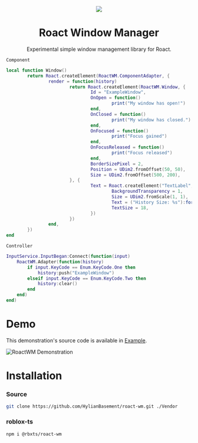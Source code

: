 <div align="center">
	<img src="https://i.imgur.com/ngBo28Q.png"></img>
        <h1>Roact Window Manager</h1>
        Experimental simple window management library for Roact.
</div>

`Component`
```lua
local function Window()
        return Roact.createElement(RoactWM.ComponentAdapter, {
                render = function(history)
                        return Roact.createElement(RoactWM.Window, {
                                Id = "ExampleWindow",
                                OnOpen = function()
                                        print("My window has open!")
                                end,
                                OnClosed = function()
                                        print("My window has closed.")
                                end,
                                OnFocused = function()
                                        print("Focus gained")
                                end,
                                OnFocusReleased = function()
                                        print("Focus released")
                                end,
                                BorderSizePixel = 2,
                                Position = UDim2.fromOffset(50, 50),
                                Size = UDim2.fromOffset(500, 200),
                        }, {
                                Text = Roact.createElement("TextLabel", {
                                        BackgroundTransparency = 1,
                                        Size = UDim2.fromScale(1, 1),
                                        Text = ("History Size: %s"):format(history:size()),
                                        TextSize = 18,
                                })
                        })
                end,
        })
end
```

`Controller`
```lua
InputService.InputBegan:Connect(function(input)
	RoactWM.Adapter(function(history)
		if input.KeyCode == Enum.KeyCode.One then
			history:push("ExampleWindow")
		elseif input.KeyCode == Enum.KeyCode.Two then
			history:clear()
		end
	end)
end)
```

# Demo
This demonstration's source code is available in [Example](Example).

![RoactWM Demonstration](https://i.imgur.com/ot8Zah5.gif)

# Installation
### Source
```bash
git clone https://github.com/HylianBasement/roact-wm.git ./Vendor
```

### roblox-ts
```bash
npm i @rbxts/roact-wm
```